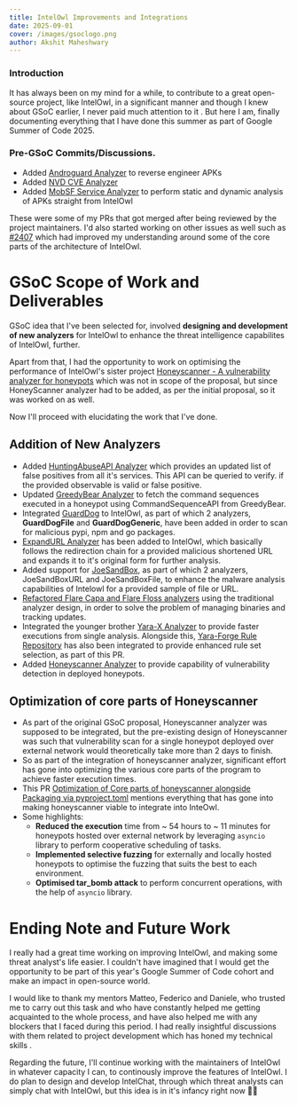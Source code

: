 ```yaml
---
title: IntelOwl Improvements and Integrations
date: 2025-09-01
cover: /images/gsoclogo.png
author: Akshit Maheshwary
---
```


### Introduction
It has always been on my mind for a while, to contribute to a great open-source project, like IntelOwl, in a significant manner and though I knew about GSoC earlier, I never paid much attention to it . But here I am, finally documenting everything that I have done this summer as part of Google Summer of Code 2025.   
### Pre-GSoC Commits/Discussions.


- Added [Androguard Analyzer](https://github.com/intelowlproject/IntelOwl/pull/2555) to reverse engineer APKs 
- Added [NVD CVE Analyzer](https://github.com/intelowlproject/IntelOwl/pull/2560)
- Added [MobSF Service Analyzer](https://github.com/intelowlproject/IntelOwl/pull/2584) to perform static and dynamic analysis of APKs straight from IntelOwl 

These were some of my PRs that got merged after being reviewed by the project maintainers. I'd also started working on other issues as well such as [#2407](https://github.com/intelowlproject/IntelOwl/issues/2407)
which had improved my understanding around some of the core parts of the architecture of IntelOwl.

# GSoC Scope of Work and Deliverables

GSoC idea that I've been selected for, involved **designing and development of new analyzers** for IntelOwl to enhance the threat intelligence
capabilites of IntelOwl, further. 

Apart from that, I had the opportunity to work on optimising the performance of IntelOwl's sister project [Honeyscanner - A vulnerability analyzer for honeypots](https://github.com/honeynet/honeyscanner) 
which was not in scope of the proposal, but since HoneyScanner analyzer had to be added, as per the initial proposal, so it was worked on as well.

Now I'll proceed with elucidating the work that I've done.

## Addition of New Analyzers

- Added [HuntingAbuseAPI Analyzer](https://github.com/intelowlproject/IntelOwl/pull/2885) which provides an updated list of false positives from all it's services. This API can be queried to verify. if the provided observable is valid or false positive.
- Updated [GreedyBear Analyzer](https://github.com/intelowlproject/IntelOwl/pull/2902) to fetch the command sequences executed in a honeypot using CommandSequenceAPI from GreedyBear.
- Integrated [GuardDog](https://github.com/intelowlproject/IntelOwl/pull/2930) to IntelOwl, as part of which 2 analyzers, **GuardDogFile** and **GuardDogGeneric**, have been added in order to scan for malicious pypi, npm and go packages.
- [ExpandURL Analyzer](https://github.com/intelowlproject/IntelOwl/pull/2920) has been added to IntelOwl, which basically follows the redirection chain for a provided malicious shortened URL and expands it to it's original form for further analysis.
- Added support for [JoeSandBox](https://github.com/intelowlproject/IntelOwl/pull/2925), as part of which 2 analyzers, JoeSandBoxURL and JoeSandBoxFile, to enhance the malware analysis capabilities of Intelowl for a provided sample of file or URL.
- [Refactored Flare Capa and Flare Floss analyzers](https://github.com/intelowlproject/IntelOwl/pull/2933) using the traditional analyzer design, in order to solve the problem of managing binaries and tracking updates.
- Integrated the younger brother [Yara-X Analyzer](https://github.com/intelowlproject/IntelOwl/pull/2980) to provide faster executions from single analysis. Alongside this, [Yara-Forge Rule Repository](https://yarahq.github.io/) has also been integrated to provide enhanced rule set selection, as part of this PR.
- Added [Honeyscanner Analyzer](https://github.com/intelowlproject/IntelOwl/pull/2982) to provide capability of vulnerability detection in deployed honeypots.  

## Optimization of core parts of Honeyscanner 
- As part of the original GSoC proposal, Honeyscanner analyzer was supposed to be integrated, but the pre-existing design of Honeyscanner was such that vulnerability scan for
  a single honeypot deployed over external network would theoretically take more than 2 days to finish.
- So as part of the integration of honeyscanner analyzer, significant effort has gone into optimizing the various core parts of the program to achieve faster execution times.
- This PR [Optimization of Core parts of honeyscanner alongside Packaging via pyproject.toml](https://github.com/honeynet/honeyscanner/pull/51) mentions everything that has gone into making honeyscanner viable to integrate into InteOwl.
- Some highlights:
  - **Reduced the execution** time from ~ 54 hours to ~ 11 minutes for honeypots hosted over external network by leveraging `asyncio` library to perform cooperative scheduling of tasks.
  - **Implemented selective fuzzing** for externally and locally hosted honeypots to optimise the fuzzing that suits the best to each environment.
  - **Optimised tar_bomb attack** to perform concurrent operations, with the help of `asyncio` library.

# Ending Note and Future Work

I really had a great time working on improving IntelOwl, and making some threat analyst's life easier. I couldn't have imagined that I would 
get the opportunity to be part of this year's Google Summer of Code cohort and make an impact in open-source world.

I would like to thank my mentors Matteo, Federico and Daniele, who trusted me to carry out this task and who have constantly helped me getting acquainted to the whole process, 
and have also helped me with any blockers that I faced during this period. I had really insightful discussions with them related to project development which
has honed my technical skills . 

Regarding the future, I'll continue working with the maintainers of IntelOwl in whatever capacity I can, to continously improve the features of 
IntelOwl. I do plan to design and develop IntelChat, through which threat analysts can simply chat with IntelOwl, but this idea is in it's infancy right now 😶‍🌫️





